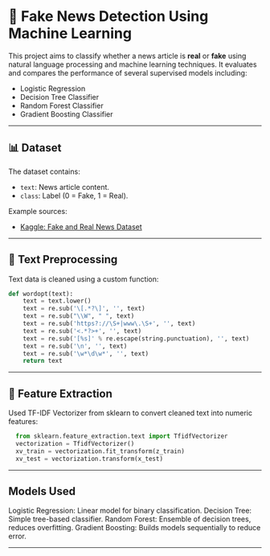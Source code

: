 # 📰 Fake News Detection Using Machine Learning

This project aims to classify whether a news article is **real** or **fake** using natural language processing and machine learning techniques. It evaluates and compares the performance of several supervised models including:

- Logistic Regression
- Decision Tree Classifier
- Random Forest Classifier
- Gradient Boosting Classifier

---

## 📊 Dataset

The dataset contains:
- `text`: News article content.
- `class`: Label (0 = Fake, 1 = Real).

Example sources:
- [Kaggle: Fake and Real News Dataset](https://www.kaggle.com/clmentbisaillon/fake-and-real-news-dataset)

---

## 🧹 Text Preprocessing

Text data is cleaned using a custom function:

```python
def wordopt(text):
    text = text.lower()
    text = re.sub('\[.*?\]', '', text)
    text = re.sub("\\W", " ", text)
    text = re.sub('https?://\S+|www\.\S+', '', text)
    text = re.sub('<.*?>+', '', text)
    text = re.sub('[%s]' % re.escape(string.punctuation), '', text)
    text = re.sub('\n', '', text)
    text = re.sub('\w*\d\w*', '', text)
    return text
```

---
## 🔢 Feature Extraction

Used TF-IDF Vectorizer from sklearn to convert cleaned text into numeric features:

```python
  from sklearn.feature_extraction.text import TfidfVectorizer
  vectorization = TfidfVectorizer()
  xv_train = vectorization.fit_transform(z_train)
  xv_test = vectorization.transform(x_test)
```

---

##  Models Used

  Logistic Regression: Linear model for binary classification.
  Decision Tree: Simple tree-based classifier.
  Random Forest: Ensemble of decision trees, reduces overfitting.
  Gradient Boosting: Builds models sequentially to reduce error.

---



